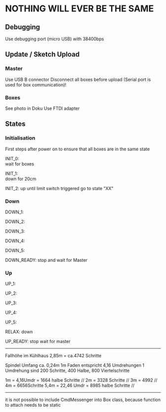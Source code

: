 # NOTHING WILL EVER BE THE SAME


## Debugging
Use debugging port (micro USB) with 38400bps


## Update / Sketch Upload
### Master
Use USB B connector
Disconnect all boxes before upload (Serial port is used for box communication)!

### Boxes
See photo in Doku
Use FTDI adapter

## States

### Initialisation
First steps after power on to ensure that all boxes are in the same state

INIT_0:   
  wait for boxes

INIT_1:   
  down for 20cm

INIT_2:
  up until limit switch triggered
    go to state "XX"


### Down

DOWN_1:

DOWN_2:

DOWN_3:

DOWN_4:

DOWN_5:

DOWN_READY:
  stop and wait for Master

### Up

UP_1:

UP_2:

UP_3:

UP_4:

UP_5:

RELAX:
  down

UP_READY:
  stop
  wait for master


----


  Fallhöhe im Kühlhaus 2,85m = ca.4742 Schritte


  Spindel Umfang ca. 0,24m
  1m Faden entspricht 4,16 Umdrehungen
  1 Umdrehung sind 200 Schritte, 400 Halbe, 800 Viertelschritte

  1m = 4,16Umdr = 1664 halbe Schritte // 2m = 3328 Schritte   // 3m = 4992 //  4m = 6656Schritte
  5,4m = 22,46 Umdr = 8985 halbe Schritte //



----


it is not possible to include CmdMessenger into Box class, because function to attach needs to be static


